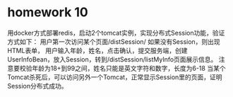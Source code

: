 # homework 10

用docker方式部署redis，启动2个tomcat实例，实现分布式Session功能，验证方式如下：
用户第一次访问某个页面/distSession/
如果没有Session，则出现HTML表单，
用户输入年龄，姓名，点击确认，提交服务端，创建UserInfoBean，放入Session，转到/distSession/listMyInfo页面展示信息。
注意要校验年龄为18+到99之间，姓名只能是英文字符和数字，长度为6-18
当某个Tomcat杀死后，可以访问另外一个Tomcat，正常显示Session里的页面，证明Session分布式成功。

